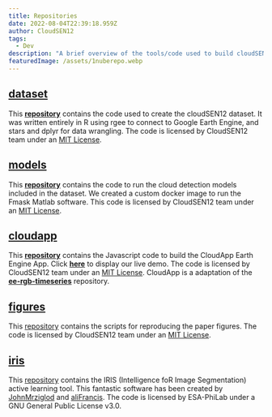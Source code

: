 ```yaml
---
title: Repositories
date: 2022-08-04T22:39:18.959Z
author: CloudSEN12
tags:
  - Dev
description: "A brief overview of the tools/code used to build cloudSEN12."
featuredImage: /assets/1nuberepo.webp
---
```


## [**dataset**](https://github.com/cloudsen12/dataset)

This [**repository**](https://github.com/cloudsen12/dataset) contains the code used to create the cloudSEN12 dataset. It was written entirely in R using rgee to connect to Google Earth Engine, and stars and dplyr for data wrangling. The code is licensed by CloudSEN12 team under an [MIT License](https://opensource.org/license/MIT).

## [**models**](https://github.com/cloudsen12/models)

This [**repository**](https://github.com/cloudsen12/models) contains the code to run the cloud detection models included in the dataset. We created a custom docker image to run the Fmask Matlab software. This code is licensed by CloudSEN12 team under an [MIT License](https://opensource.org/license/MIT).

## [**cloudapp**](https://github.com/cloudsen12/CloudApp)

This [**repository**](https://github.com/cloudsen12/CloudApp) contains the Javascript code to build the CloudApp Earth Engine App. Click [**here**](https://ee-leslyarcelly213.projects.earthengine.app/view/cloudapp#run=true;sensor=Sentinel-2%20SR;lon=-76.39138073674154;lat=-12.316563873945507;rgb=SWIR1%2FNIR%2FGREEN;initYear=2018;initMonth=8;initDay=12;cloud=30;chipwidth=2;imgid=20190212T142031_20190212T143214_T19FDF;llb1=-1;ulb1=1;llndvi=-1;ulndvi=1;llb11=-1;ulb11=1;) to display our live demo. The code is licensed by CloudSEN12 team under an [MIT License](https://opensource.org/license/MIT). CloudApp is a adaptation of the [**ee-rgb-timeseries**](https://github.com/jdbcode/ee-rgb-timeseries) repository.

## [**figures**](https://github.com/cloudsen12/figures)

This [repository](https://github.com/cloudsen12/figures) contains the scripts for reproducing the paper figures. The code is licensed by CloudSEN12 team under an [MIT License](https://opensource.org/license/MIT).


## [**iris**](https://github.com/cloudsen12/iris)

This [repository](https://github.com/cloudsen12/iris) contains the IRIS (Intelligence foR Image Segmentation) active learning tool. This fantastic software has been created by [JohnMrziglod](https://github.com/JohnMrziglod) and [aliFrancis](https://github.com/aliFrancis). The code is licensed by ESA-PhiLab under a GNU General Public License v3.0.
